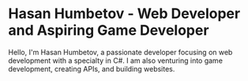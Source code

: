 # Hasan Humbetov - Web Developer and Aspiring Game Developer

Hello, I'm Hasan Humbetov, a passionate developer focusing on web development with a specialty in C#. I am also venturing into game development, creating APIs, and building websites.


 
